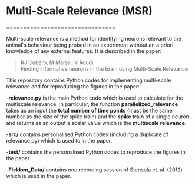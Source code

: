 # Multi-Scale Relevance (MSR)

================================

Multi-scale relevance is a method for identifying neurons relevant to the animal's behaviour being probed in an experiment without an a priori knowledge of any external features. It is described in the paper:
> RJ Cubero, M Marsili, Y Roudi<br>
> Finding informative neurons in the brain using Multi-Scale Relevance<br>


This repository contains Python codes for implementing multi-scale relevance and for reproducing the figures in the paper:

-**relevance.py** is the main Python code which is used to calculate for the multiscale relevance. In particular, the function **parallelized_relevance** takes as an input the **total number of time points** (must be the same number as the size of the spike train) and the **spike train** of a single neuron and returns as an output a scalar value which is the **multiscale relevance**.

-**src/** contains personalised Python codes (including a duplicate of relevance.py) which is used to in the paper.

-**test/** contains the personalised Python codes to reproduce the figures in the paper.

-**Flekken_Data/** contains one recording session of Stensola et. al. (2012) which is used in the paper.


